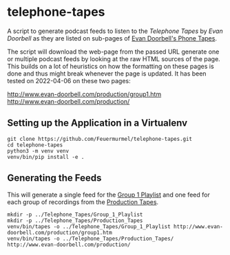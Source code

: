 # telephone-tapes

A script to generate podcast feeds to listen to the _Telephone Tapes_ by _Evan Doorbell_ as they are listed on sub-pages of [Evan Doorbell's Phone Tapes](http://www.evan-doorbell.com).

The script will download the web-page from the passed URL generate one or multiple podcast feeds by looking at the raw HTML sources of the page. This builds on a lot of heuristics on how the formatting on these pages is done and thus might break whenever the page is updated. It has been tested on 2022-04-06 on these two pages:

http://www.evan-doorbell.com/production/group1.htm \
http://www.evan-doorbell.com/production/


## Setting up the Application in a Virtualenv

```
git clone https://github.com/Feuermurmel/telephone-tapes.git
cd telephone-tapes
python3 -m venv venv
venv/bin/pip install -e .
```


## Generating the Feeds

This will generate a single feed for the [Group 1 Playlist](http://www.evan-doorbell.com/production/group1.htm) and one feed for each group of recordings from the [Production Tapes](http://www.evan-doorbell.com/production/).

```
mkdir -p ../Telephone_Tapes/Group_1_Playlist 
mkdir -p ../Telephone_Tapes/Production_Tapes
venv/bin/tapes -o ../Telephone_Tapes/Group_1_Playlist http://www.evan-doorbell.com/production/group1.htm
venv/bin/tapes -o ../Telephone_Tapes/Production_Tapes/ http://www.evan-doorbell.com/production/
```
